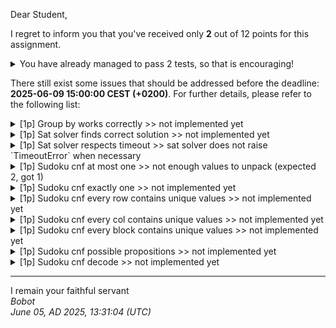 Dear Student,

I regret to inform you that you've received only **2** out of 12 points for this assignment.
<details><summary>You have already managed to pass 2 tests, so that is encouraging!</summary>&emsp;☑&nbsp;[1p]&nbsp;Sudoku&nbsp;cnf&nbsp;post&nbsp;init<br>&emsp;☑&nbsp;[1p]&nbsp;Sudoku&nbsp;cnf&nbsp;at&nbsp;least&nbsp;one</details>

There still exist some issues that should be addressed before the deadline: **2025-06-09 15:00:00 CEST (+0200)**. For further details, please refer to the following list:

<details><summary>[1p] Group by works correctly &gt;&gt; not implemented yet</summary></details>
<details><summary>[1p] Sat solver finds correct solution &gt;&gt; not implemented yet</summary></details>
<details><summary>[1p] Sat solver respects timeout &gt;&gt; sat solver does not raise `TimeoutError` when necessary</summary></details>
<details><summary>[1p] Sudoku cnf at most one &gt;&gt; not enough values to unpack (expected 2, got 1)</summary></details>
<details><summary>[1p] Sudoku cnf exactly one &gt;&gt; not implemented yet</summary></details>
<details><summary>[1p] Sudoku cnf every row contains unique values &gt;&gt; not implemented yet</summary></details>
<details><summary>[1p] Sudoku cnf every col contains unique values &gt;&gt; not implemented yet</summary></details>
<details><summary>[1p] Sudoku cnf every block contains unique values &gt;&gt; not implemented yet</summary></details>
<details><summary>[1p] Sudoku cnf possible propositions &gt;&gt; not implemented yet</summary></details>
<details><summary>[1p] Sudoku cnf decode &gt;&gt; not implemented yet</summary></details>

-----------
I remain your faithful servant\
_Bobot_\
_June 05, AD 2025, 13:31:04 (UTC)_
